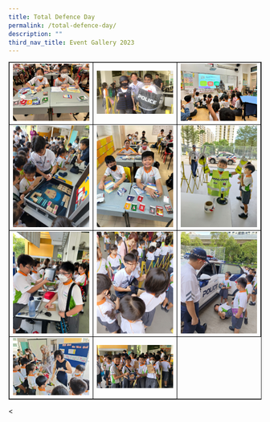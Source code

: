 ```yaml
---
title: Total Defence Day
permalink: /total-defence-day/
description: ""
third_nav_title: Event Gallery 2023
---
```

<table class="table table-responsive table-bordered" border="" cellpadding="10"><tbody><tr style="height: 20px;"><td style="width: 33.333%; text-align: center; border:1px solid black;">
<img src="/images/total defence day 1.jpeg" style="width: 100%;">
</td><td style="width: 33.33%; text-align: center; border:1px solid black;">
<img src="/images/total defence day 5.jpg" style="width: 100%;">
</td><td style="width: 33.33%; text-align: center; border:1px solid black;">
<img src="/images/total defence day 3.jpeg" style="width: 100%;">
</td></tr><tr style="height: 20px;"><td style="width: 33.333%; text-align: center; border:1px solid black;">
<img src="/images/total defence day 4.jpg" style="width: 100%;">
</td><td style="width: 33.33%; text-align: center; border:1px solid black;">
<img src="/images/total defence day 2.jpeg" style="width: 100%;">
</td><td style="width: 33.33%; text-align: center; border:1px solid black;">
<img src="/images/total defence day 6.jpg" style="width: 100%;">
</td></tr><tr style="height: 20px;"><td style="width: 33.333%; text-align: center; border:1px solid black;">
<img src="/images/total defence day 10.jpeg" style="width: 100%;">
	</td><td style="width: 33.33%; text-align: center; border:1px solid black;">
<img src="/images/total defence day 8.jpg" style="width: 100%;">
	</td><td style="width: 33.33%; text-align: center; border:1px solid black;">
<img src="/images/total defence day 9.jpg" style="width: 100%;">
	</td></tr><tr style="height: 20px;"><td style="width: 33.333%; text-align: center; border:1px solid black;">
<img src="/images/total defence day 7.jpg" style="width: 100%;">
	</td><td style="width: 33.33%; text-align: center; border:1px solid black;">
<img src="/images/total defence day 11.jpeg" style="width: 100%;">
</td></tr></tbody></table>&lt;